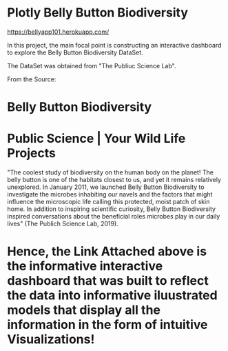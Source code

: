 # Plotly Belly Button Biodiversity
 
 https://bellyapp101.herokuapp.com/

In this project, the main focal point is constructing an interactive dashboard to explore the Belly Button Biodiversity DataSet.

The DataSet was obtained from "The Publiuc Science Lab".

From the Source: 

# Belly Button Biodiversity
# Public Science | Your Wild Life Projects

"The coolest study of biodiversity on the human body on the planet!
The belly button is one of the habitats closest to us, and yet it remains relatively unexplored. In January 2011, we launched Belly Button Biodiversity to investigate the microbes inhabiting our navels and the factors that might influence the microscopic life calling this protected, moist patch of skin home. In addition to inspiring scientific curiosity, Belly Button Biodiversity inspired conversations about the beneficial roles microbes play in our daily lives" (The Publich Science Lab, 2019).

# Hence, the Link Attached above is the informative interactive dashboard that was built to reflect the data into informative iluustrated models that display all the information in the form of intuitive Visualizations!
